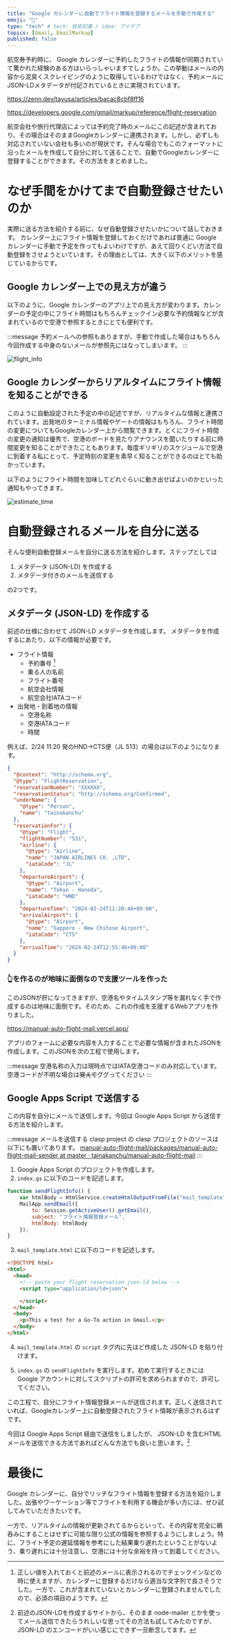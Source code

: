 ```yaml
---
title: "Google カレンダーに自動でフライト情報を登録するメールを手動で作成する"
emoji: "🛫"
type: "tech" # tech: 技術記事 / idea: アイデア
topics: [Gmail, EmailMarkup]
published: false
---
```


航空券予約時に、 Google カレンダーに予約したフライトの情報が同期されていて驚かれた経験のある方はいらっしゃいますでしょうか。この挙動はメールの内容から泥臭くスクレイピングのように取得しているわけではなく、予約メールにJSON-LDメタデータが付記されているときに実現されています。

https://zenn.dev/tayusa/articles/bacac8cbf8ff16

https://developers.google.com/gmail/markup/reference/flight-reservation

航空会社や旅行代理店によっては予約完了時のメールにこの記述が含まれており、その場合はそのままGoogleカレンダーに連携されます。しかし、必ずしも対応されていない会社も多いのが現状です。そんな場合でもこのフォーマットに沿ったメールを作成して自分に対して送ることで、自動でGoogleカレンダーに登録することができます。その方法をまとめました。

# なぜ手間をかけてまで自動登録させたいのか
実際に送る方法を紹介する前に、なぜ自動登録させたいかについて話しておきます。
カレンダー上にフライト情報を登録しておくだけであれば普通に Google カレンダーに手動で予定を作ってもよいわけですが、あえて回りくどい方法で自動登録をさせようといています。その理由としては、大きく以下のメリットを感じているからです。

## Google カレンダー上での見え方が違う
以下のように、Google カレンダーのアプリ上での見え方が変わります。カレンダーの予定の中にフライト時間はもちろんチェックイン必要な予約情報などが含まれているので空港で参照するときにとても便利です。

:::message
予約メールへの参照もありますが、手動で作成した場合はもちろん今回作成する中身のないメールが参照先にはなってしまいます。
:::

![flight_info](/images/5354844b8a734f/flight_info.jpg)

## Google カレンダーからリアルタイムにフライト情報を知ることができる
このように自動設定された予定の中の記述ですが、リアルタイムな情報と連携されています。出発地のターミナル情報やゲートの情報はもちろん、フライト時間の変更についてもGoogleカレンダー上から閲覧できます。とくにフライト時間の変更の通知は優秀で、空港のボードを見たりアナウンスを聞いたりする前に時間変更を知ることができたこともあります。毎度ギリギリのスケジュールで空港に到着する私にとって、予定時刻の変更を素早く知ることができるのはとても助かっています。

以下のようにフライト時間を加味してどれぐらいに動き出せばよいのかといった通知もやってきます。

![estimate_time](/images/5354844b8a734f/estimate_time.jpg)

# 自動登録されるメールを自分に送る
そんな便利自動登録メールを自分に送る方法を紹介します。ステップとしては

1. メタデータ (JSON-LD) を作成する
1. メタデータ付きのメールを送信する

の2つです。

## メタデータ (JSON-LD) を作成する
前述の仕様に合わせて JSON-LD メタデータを作成します。
メタデータを作成するにあたり、以下の情報が必要です。

- フライト情報
  - 予約番号 [^予約番号]
  - 乗る人の名前
  - フライト番号
  - 航空会社情報
  - 航空会社IATAコード
- 出発地・到着地の情報
  - 空港名称
  - 空港IATAコード
  - 時間

[^予約番号]: 正しい値を入れておくと前述のメールに表示されるのでチェックインなどの時に使えますが、カレンダーに登録するだけなら適当な文字列で良さそうでした。一方で、これが含まれていないとカレンダーに登録されませんでしたので、必須の項目のようです。

例えば、2/24 11:20 発のHND→CTS便（JL 513）の場合は以下のようになります。

```json
{
  "@context": "http://schema.org",
  "@type": "FlightReservation",
  "reservationNumber": "XXXXXX",
  "reservationStatus": "http://schema.org/Confirmed",
  "underName": {
    "@type": "Person",
    "name": "tainakanchu"
  },
  "reservationFor": {
    "@type": "Flight",
    "flightNumber": "531",
    "airline": {
      "@type": "Airline",
      "name": "JAPAN AIRLINES CO. ,LTD",
      "iataCode": "JL"
    },
    "departureAirport": {
      "@type": "Airport",
      "name": "Tokyo - Haneda",
      "iataCode": "HND"
    },
    "departureTime": "2024-02-24T11:20:46+09:00",
    "arrivalAirport": {
      "@type": "Airport",
      "name": "Sapporo - New Chitose Airport",
      "iataCode": "CTS"
    },
    "arrivalTime": "2024-02-24T12:55:46+09:00"
  }
}
```

### 👆を作るのが地味に面倒なので支援ツールを作った
このJSONが肝になってきますが、空港名やタイムスタンプ等を漏れなく手で作成するのは地味に面倒です。そのため、これの作成を支援するWebアプリを作りました。

https://manual-auto-flight-mail.vercel.app/


アプリのフォームに必要な内容を入力することで必要な情報が含まれたJSONを作成します。このJSONを次の工程で使用します。

:::message
空港名称の入力は現時点ではIATA空港コードのみ対応しています。空港コードが不明な場合は~~覚えて~~ググってください
:::


## Google Apps Script で送信する
この内容を自分にメールで送信します。今回は Google Apps Script から送信する方法を紹介します。

:::message
メールを送信する clasp project の clasp プロジェクトのソースは以下にも置いてあります。
[manual-auto-flight-mail/packages/manual-auto-flight-mail-sender at master · tainakanchu/manual-auto-flight-mail](https://github.com/tainakanchu/manual-auto-flight-mail/tree/master/packages/manual-auto-flight-mail-sender)
:::


1. Google Apps Script のプロジェクトを作成します。
2. `index.gs` に以下のコードを記述します。

```js
function sendFlightInfo() {
    var htmlBody = HtmlService.createHtmlOutputFromFile("mail_template").getContent();
    MailApp.sendEmail({
        to: Session.getActiveUser().getEmail(),
        subject: "フライト情報登録メール",
        htmlBody: htmlBody
    });
}
```


3. `mail_template.html` に以下のコードを記述します。

```html
<!DOCTYPE html>
<html>
  <head>
    <!-- paste your flight reservation json-ld below -->
    <script type="application/ld+json">

    </script>
  </head>
  <body>
    <p>This a test for a Go-To action in Gmail.</p>
  </body>
</html>
```

4. `mail_template.html` の `script` タグ内に先ほど作成した JSON-LD を貼り付けます。

5. `index.gs` の `sendFlightInfo` を実行します。初めて実行するときには  Google アカウントに対してスクリプトの許可を求められますので、許可してください。

この工程で、自分にフライト情報登録メールが送信されます。正しく送信されていれば、Googleカレンダー上に自動登録されたフライト情報が表示されるはずです。




今回は Google Apps Script 経由で送信をしましたが、 JSON-LD を含むHTMLメールを送信できる方法であればどんな方法でも良いと思います。[^node-mailer]

[^node-mailer]: 前述のJSON-LDを作成するサイトから、そのまま node-mailer とかを使ってメール送信できたらうれしいな思ってその方法も試してみたのですが、JSON-LD のエンコードがいい感じにできず一旦断念してます。

# 最後に
Google カレンダーに、自分でリッチなフライト情報を登録する方法を紹介しました。出張やワーケーション等でフライトを利用する機会が多い方には、ぜひ試してみていただきたいです。

一方で、リアルタイムの情報が更新されてるからといって、その内容を完全に鵜呑みにすることはせずに可能な限り公式の情報を参照するようにしましょう。特に、フライト予定の遅延情報を参考にした結果乗り遅れたということがないよう、乗り遅れには十分注意し、空港には十分な余裕を持って到着してください。

